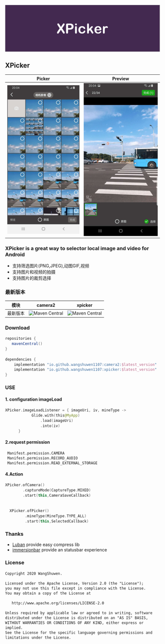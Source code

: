 ![Image](./art/guide.png)

## XPicker


|            Picker             |            Preview            |
| :---------------------------: | :---------------------------: |
| <img src="./art/demo1.jpeg"/> | <img src="./art/demo2.jpeg"/> |


### XPicker is  a great way  to selector local image and video  for Android

- 支持筛选图片(PNG,JPEG),动图GIF,视频
- 支持图片和视频的拍摄
- 支持图片的裁剪选择


### 最新版本

|  模块 | camera2  |  xpicker |
| ------------ | ------------ | ------------|
| 最新版本 |![Maven Central](https://img.shields.io/maven-central/v/io.github.wangshuwen1107/camera2) | ![Maven Central](https://img.shields.io/maven-central/v/io.github.wangshuwen1107/xpicker)|

### Download

```gradle
repositories {
   mavenCentral()
}

dependencies {
    implementation "io.github.wangshuwen1107:camera2:$latest_version"
    implementation "io.github.wangshuwen1107:xpicker:$latest_version"
}
```

### USE

#### 1. configuration imageLoad

```kotlin
XPicker.imageLoadListener = { imageUri, iv, mineType ->
            Glide.with(this@MyApp)
                .load(imageUri)
                .into(iv)
      }
```

#### 2.request permission

```text
 Manifest.permission.CAMERA
 Manifest.permission.RECORD_AUDIO
 Manifest.permission.READ_EXTERNAL_STORAGE
```

#### 4.Action

```kotlin
XPicker.ofCamera()
        .captureMode(CaptureType.MIXED)
        .start(this,CameraSaveCallback)


  XPicker.ofPicker()
         .mineType(MineType.TYPE_ALL)
         .start(this,SelectedCallback)
```

### Thanks

- [Luban](https://github.com/Curzibn/Luban) provide easy compress lib
- [immersionbar](https://github.com/gyf-dev/ImmersionBar) provide an  statusbar experience

### License

```
Copyright 2020 WangShuwen.

Licensed under the Apache License, Version 2.0 (the "License");
you may not use this file except in compliance with the License.
You may obtain a copy of the License at

   http://www.apache.org/licenses/LICENSE-2.0

Unless required by applicable law or agreed to in writing, software
distributed under the License is distributed on an "AS IS" BASIS,
WITHOUT WARRANTIES OR CONDITIONS OF ANY KIND, either express or implied.
See the License for the specific language governing permissions and
limitations under the License.
```